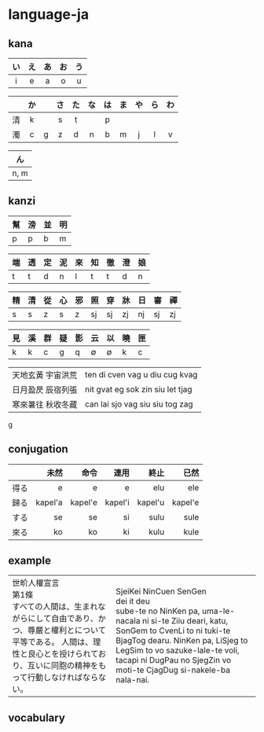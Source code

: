 # language-ja

## kana

|  い   |  え   |  あ   |  お   |  う   |
| :---: | :---: | :---: | :---: | :---: |
|   i   |   e   |   a   |   o   |   u   |

|      |  か   |       |  さ   |  た   |  な   |  は   |  ま   |  や   |  ら   |  わ   |
| ---: | :---: | :---: | :---: | :---: | :---: | :---: | :---: | :---: | :---: | :---: |
|   清 |   k   |       |   s   |   t   |       |   p   |       |       |       |       |
|   濁 |   c   |   g   |   z   |   d   |   n   |   b   |   m   |   j   |   l   |   v   |

|  ん   |
| :---: |
| n, m  |

## kanzi

| 幫   | 滂   | 並   | 明   |
| :--- | :--- | :--- | :--- |
| p    | p    | b    | m    |

| 端   | 透   | 定   | 泥   | 來   | 知   | 徹   | 澄   | 娘   |
| :--- | :--- | :--- | :--- | :--- | :--- | :--- | :--- | :--- |
| t    | t    | d    | n    | l    | t    | t    | d    | n    |

| 精   | 清   | 從   | 心   | 邪   | 照   | 穿   | 牀   | 日   | 審   | 禪   |
| :--- | :--- | :--- | :--- | :--- | :--- | :--- | :--- | :--- | :--- | :--- |
| s    | s    | z    | s    | z    | sj   | sj   | zj   | nj   | sj   | zj   |

| 見   | 溪   | 群   | 疑   | 影   | 云   | 以   | 曉   | 匣   |
| :--- | :--- | :--- | :--- | :--- | :--- | :--- | :--- | :--- |
| k    | k    | c    | g    | q    | ∅    | ∅    | k    | c    |

|                   |                                  |
| :---------------- | :------------------------------- |
| 天地玄黃 宇宙洪荒 | ten di cven vag u diu cug kvag   |
| 日月盈昃 辰宿列張 | nit gvat eg sok zin siu let tjag |
| 寒來暑往 秋收冬藏 | can lai sjo vag siu siu tog zag  |
g
## conjugation

|      |    未然 |    命令 |    連用 |    終止 |    已然 |
| ---: | ------: | ------: | ------: | ------: | ------: |
| 得る |       e |       e |       e |     elu |     ele |
| 歸る | kapel'a | kapel'e | kapel'i | kapel'u | kapel'e |
| する |      se |      se |      si |    sulu |    sule |
| 來る |      ko |      ko |      ki |    kulu |    kule |

## example

<table>
  <tr>
    <td>
      世畍人權宣言
      <br>第1條
      <br>すべての人間は、生まれながらにして自由であり、かつ、尊嚴と權利とについて平等である。
      人間は、理性と良心とを授けられており、互いに同胞の精神をもって行動しなければならない。
    </td>
    <td>
      SjeiKei NinCuen SenGen
      <br>dei it deu
      <br>sube-te no NinKen pa, uma-le-nacala ni si-te Ziiu deari, katu, SonGem to CvenLi to ni tuki-te BjagTog dearu.
      NinKen pa, LiSjeg to LegSim to vo sazuke-lale-te voli, tacapi ni DugPau no SjegZin vo moti-te CjagDug si-nakele-ba nala-nai.
    </td>
  </tr>
</table>

<!--
畍 kˠɛiH kei
間 kˠɛn ken
性 siᴇŋH sjeg
精 t͡siᴇŋ sjeg
權 ɡˠiuᴇn cven
嚴 ŋɨɐm gem
良 lɨɐŋ leg
條 deu deu
胞 pˠau pau
神 ʑiɪn zin
行 ɦˠæŋ cjag
同 duŋ dug
動 duŋX dug
-->

## vocabulary
